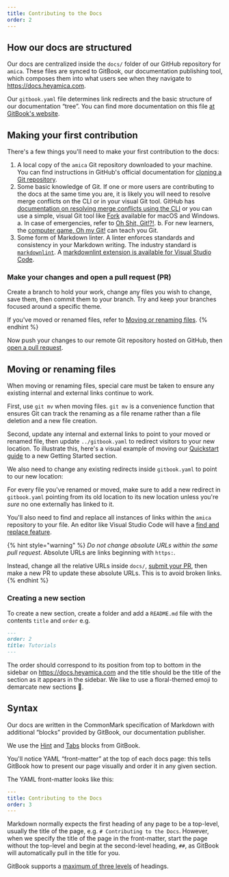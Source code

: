 ```yaml
---
title: Contributing to the Docs
order: 2
---
```


## How our docs are structured

Our docs are centralized inside the `docs/` folder of our GitHub repository for `amica`. These files are synced to GitBook, our documentation publishing tool, which composes them into what users see when they navigate to <https://docs.heyamica.com>.


Our `gitbook.yaml` file determines link redirects and the basic structure of our documentation “tree”. You can find more documentation on this file [at GitBook's website](https://docs.gitbook.com/product-tour/git-sync/content-configuration#.gitbook.yaml-1).

## Making your first contribution

There's a few things you'll need to make your first contribution to the docs:

1. A local copy of the `amica` Git repository downloaded to your machine. You can find instructions in GitHub's official documentation for [cloning a Git repository](https://docs.github.com/en/repositories/creating-and-managing-repositories/cloning-a-repository).
2. Some basic knowledge of Git. If one or more users are contributing to the docs at the same time you are, it is likely you will need to resolve merge conflicts on the CLI or in your visual Git tool. GitHub has [documentation on resolving merge conflicts using the CLI](https://docs.github.com/en/pull-requests/collaborating-with-pull-requests/addressing-merge-conflicts/resolving-a-merge-conflict-using-the-command-line) or you can use a simple, visual Git tool like [Fork](https://fork.dev/) available for macOS and Windows.
  a. In case of emergencies, refer to [Oh Shit, Git!?!](https://ohshitgit.com/).
  b. For new learners, the [computer game, Oh my Git!](https://ohmygit.org/) can teach you Git.
3. Some form of Markdown linter. A linter enforces standards and consistency in your Markdown writing. The industry standard is [`markdownlint`](https://github.com/DavidAnson/markdownlint). A [markdownlint extension is available for Visual Studio Code](https://marketplace.visualstudio.com/items?itemName=DavidAnson.vscode-markdownlint).

### Make your changes and open a pull request (PR)

Create a branch to hold your work, change any files you wish to change, save them, then commit them to your branch. Try and keep your branches focused around a specific theme.

If you've moved or renamed files, refer to [Moving or renaming files](#moving-or-renaming-files).
{% endhint %}

Now push your changes to our remote Git repository hosted on GitHub, then [open a pull request](https://docs.github.com/en/pull-requests/collaborating-with-pull-requests/proposing-changes-to-your-work-with-pull-requests/creating-a-pull-request).

## Moving or renaming files

When moving or renaming files, special care must be taken to ensure any existing internal and external links continue to work.

First, use `git mv` when moving files. `git mv` is a convenience function that ensures Git can track the renaming as a file rename rather than a file deletion and a new file creation.

Second, update any internal and external links to point to your moved or renamed file, then update `../gitbook.yaml` to redirect visitors to your new location. To illustrate this, here's a visual example of moving our [Quickstart guide](../getting-started/quickstart.md) to a new Getting Started section.

We also need to change any existing redirects inside `gitbook.yaml` to point to our new location:

For every file you've renamed or moved, make sure to add a new redirect in `gitbook.yaml` pointing from its old location to its new location unless you're *sure* no one externally has linked to it.

You'll also need to find and replace all instances of links within the `amica` repository to your file. An editor like Visual Studio Code will have a [find and replace feature](https://code.visualstudio.com/docs/editor/codebasics#_find-and-replace).

{% hint style="warning" %}
*Do not change absolute URLs within the same pull request*. Absolute URLs are links beginning with `https:`.

Instead, change all the relative URLs inside `docs/`, [submit your PR](./README.md#contributing-guidelines), then make a new PR to update these absolute URLs. This is to avoid broken links.
{% endhint %}

### Creating a new section

To create a new section, create a folder and add a `README.md` file with the contents `title` and `order` e.g.

```markdown
---
order: 2
title: Tutorials
---
```

The order should correspond to its position from top to bottom in the sidebar on <https://docs.heyamica.com> and the title should be the title of the section as it appears in the sidebar. We like to use a floral-themed emoji to demarcate new sections :rose:.

## Syntax

Our docs are written in the CommonMark specification of Markdown with additional “blocks” provided by GitBook, our documentation publisher.

We use the [Hint](https://docs.gitbook.com/content-creation/blocks/hint) and [Tabs](https://docs.gitbook.com/content-creation/blocks/tabs) blocks from GitBook.

You'll notice YAML “front-matter” at the top of each docs page: this tells GitBook how to present our page visually and order it in any given section.

The YAML front-matter looks like this:

```yaml
---
title: Contributing to the Docs
order: 3
---
```

Markdown normally expects the first heading of any page to be a top-level, usually the title of the page, e.g. `# Contributing to the Docs`. However, when we specify the title of the page in the front-matter, start the page without the top-level and begin at the second-level heading, `##`, as GitBook will automatically pull in the title for you.

GitBook supports a [maximum of three levels](https://docs.gitbook.com/content-creation/blocks/heading) of headings.
